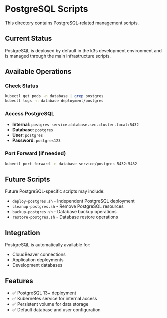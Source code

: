 # PostgreSQL Scripts

This directory contains PostgreSQL-related management scripts.

## Current Status

PostgreSQL is deployed by default in the k3s development environment and is managed through the main infrastructure scripts.

## Available Operations

### Check Status
```bash
kubectl get pods -n database | grep postgres
kubectl logs -n database deployment/postgres
```

### Access PostgreSQL
- **Internal**: `postgres-service.database.svc.cluster.local:5432`
- **Database**: `postgres`
- **User**: `postgres`
- **Password**: `postgres123`

### Port Forward (if needed)
```bash
kubectl port-forward -n database service/postgres 5432:5432
```

## Future Scripts

Future PostgreSQL-specific scripts may include:
- `deploy-postgres.sh` - Independent PostgreSQL deployment
- `cleanup-postgres.sh` - Remove PostgreSQL resources
- `backup-postgres.sh` - Database backup operations
- `restore-postgres.sh` - Database restore operations

## Integration

PostgreSQL is automatically available for:
- CloudBeaver connections
- Application deployments
- Development databases

## Features

- ✅ PostgreSQL 13+ deployment
- ✅ Kubernetes service for internal access
- ✅ Persistent volume for data storage
- ✅ Default database and user configuration
